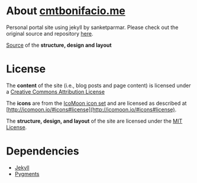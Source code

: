 # About [cmtbonifacio.me](http://cmtbonifacio.me)

Personal portal site using jekyll by sanketparmar. Please check out the original source and repository [here](http://www.sanketparmar.in).

[Source](https://github.com/jasonrudolph/jasonrudolph.com) of the **structure, design and layout**

# License

The **content** of the site (i.e., blog posts and page content) is licensed under a [Creative Commons Attribution License](http://creativecommons.org/licenses/by/3.0/us/)

The **icons** are from the [IcoMoon icon set](http://icomoon.io/) and are licensed as described at [http://icomoon.io/#icons#license](http://icomoon.io/#icons#license).

The **structure, design, and layout** of the site are licensed under the [MIT License](http://opensource.org/licenses/MIT).

# Dependencies

* [Jekyll](http://wiki.github.com/mojombo/jekyll/install)
* [Pygments](http://wiki.github.com/mojombo/jekyll/install)
